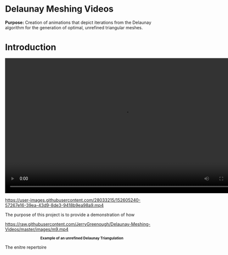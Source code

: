 # Delaunay Meshing Videos
<strong>Purpose:</strong> Creation of animations that depict iterations from the Delaunay algorithm for the generation of optimal, unrefined triangular meshes.

# Introduction

<video src="/Delaunay-Meshing-Videos/images/m9.mp4" width="782" height="444">
</video>


https://user-images.githubusercontent.com/28033215/152605240-57267e16-39ea-43d9-8de3-9418b9ea98a9.mp4


The purpose of this project is to provide a demonstration of how

https://raw.githubusercontent.com/JerryGreenough/Delaunay-Meshing-Videos/master/images/m9.mp4

<p align="center">
    <strong><small>Example of an unrefined Delaunay Triangulation</small></strong>
</p>

The enitre repertoire 



